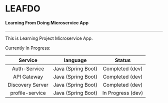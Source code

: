 # LEAFDO

#### Learning From Doing Microservice App

---

This is Learning Project Microservice App.

Currently In Progress:

|     Service      |      language      |      Status       |
| :--------------: | :----------------: | :---------------: |
|   Auth-Service   | Java (Spring Boot) |  Completed (dev)  |
|   API Gateway    | Java (Spring Boot) |  Completed (dev)  |
| Discovery Server | Java (Spring Boot) |  Completed (dev)  |
| profile-service  | Java (Spring Boot) | In Progress (dev) |
